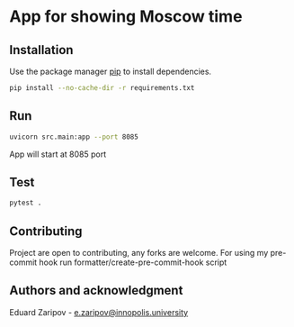 # App for showing Moscow time

## Installation

Use the package manager [pip](https://pip.pypa.io/en/stable/) to install dependencies.

```bash
pip install --no-cache-dir -r requirements.txt
```

## Run

```bash
uvicorn src.main:app --port 8085
```
App will start at 8085 port

## Test
```bash
pytest .
```

## Contributing
Project are open to contributing, any forks are welcome.
For using my pre-commit hook run formatter/create-pre-commit-hook script

## Authors and acknowledgment
Eduard Zaripov - e.zaripov@innopolis.university